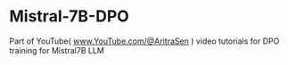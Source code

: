 # Mistral-7B-DPO
Part of YouTube( www.YouTube.com/@AritraSen ) video tutorials for DPO training for Mistral7B LLM
